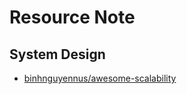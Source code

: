 # Resource Note

## System Design
- [binhnguyennus/awesome-scalability](https://github.com/binhnguyennus/awesome-scalability)
